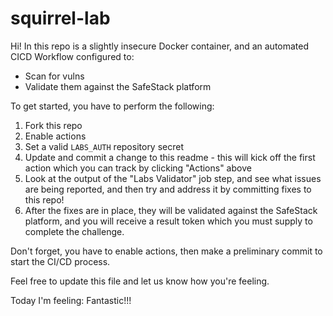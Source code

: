 # squirrel-lab

Hi! In this repo is a slightly insecure Docker container, and an automated CICD Workflow configured to:
* Scan for vulns
* Validate them against the SafeStack platform

To get started, you have to perform the following:
1. Fork this repo
2. Enable actions
3. Set a valid `LABS_AUTH` repository secret
4. Update and commit a change to this readme - this will kick off the first action which you can track by clicking "Actions" above
5. Look at the output of the "Labs Validator" job step, and see what issues are being reported, and then try and address it by committing fixes to this repo!
6. After the fixes are in place, they will be validated against the SafeStack platform, and you will receive a result token which you must supply to complete the challenge.

Don't forget, you have to enable actions, then make a preliminary commit to start the CI/CD process.

Feel free to update this file and let us know how you're feeling.

Today I'm feeling: Fantastic!!!

